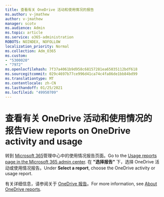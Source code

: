 ```yaml
---
title: 查看有关 OneDrive 活动和使用情况的报告
ms.author: v-jmathew
author: v-jmathew
manager: scotv
ms.audience: Admin
ms.topic: article
ms.service: o365-administration
ROBOTS: NOINDEX, NOFOLLOW
localization_priority: Normal
ms.collection: Adm_O365
ms.custom:
- "5300020"
- "7972"
ms.openlocfilehash: 7f37a4061b9d958c68157281ea65035112bdf618
ms.sourcegitcommit: 029c4697b77ce996d41ca74c4fa86de1bb84bd99
ms.translationtype: MT
ms.contentlocale: zh-CN
ms.lasthandoff: 01/25/2021
ms.locfileid: "49950709"
---
```

# <a name="view-reports-on-onedrive-activity-and-usage"></a><span data-ttu-id="5633b-102">查看有关 OneDrive 活动和使用情况的报告</span><span class="sxs-lookup"><span data-stu-id="5633b-102">View reports on OneDrive activity and usage</span></span>

<span data-ttu-id="5633b-103">转到 [Microsoft 365](https://admin.microsoft.com/AdminPortal/Home)管理中心中的使用情况报告页面。</span><span class="sxs-lookup"><span data-stu-id="5633b-103">Go to the [Usage reports page in the Microsoft 365 admin center](https://admin.microsoft.com/AdminPortal/Home).</span></span> <span data-ttu-id="5633b-104">在 **"选择报告"** 下，选择 OneDrive 活动或使用情况报告。</span><span class="sxs-lookup"><span data-stu-id="5633b-104">Under **Select a report**, choose the OneDrive activity or usage report.</span></span>

<span data-ttu-id="5633b-105">有关详细信息，请参阅关于 [OneDrive 报告](https://go.microsoft.com/fwlink/?linkid=875239)。</span><span class="sxs-lookup"><span data-stu-id="5633b-105">For more information, see [About OneDrive reports](https://go.microsoft.com/fwlink/?linkid=875239).</span></span>
